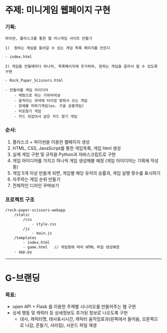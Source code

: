 # 주제: 미니게임 웹페이지 구현

### 기획:
    파이썬, 플라스크를 통한 웹 미니게임 사이트 만들기
    
    1)  원하는 게임을 들어갈 수 있는 게임 목록 페이지를 만든다
    
    - index.html
    
    2) 게임을 만들때마다 하나씩, 목록페이지에 추가하여, 원하는 게임을 골라서 할 수 있도록 구현
    
    - Rock_Paper_Scissors.html
    
    - 만들어볼 게임 아이디어
        - 채팅으로 하는 가위바위보
        - 움직이는 과녁에 타이밍 맞춰서 쏘는 게임
        - 장애물 피하기게임(ex. 구글 공룡게임)
        - 미로찾기 게임
        - 카드 뒤집어서 같은 카드 찾기 게임

### 순서:
1) 플라스크 + 파이썬을 이용한 웹페이지 생성
2) HTML, CSS, JavaScript를 통한 게임목록, 게임 html 생성
3) 실제 게임 구현 및 규칙을 Python과 자바스크립트로 구현
4) 게임 아이디어를 가지고 하나씩 게임 생성해볼 예정 (게임 아이디어는 기획에 작성중)
5) 게임 5개 이상 만들게 되면, 게임별 해당 유저의 승률과, 게임 실행 횟수를 표시하기
6) 자주하는 게임 순위 만들기
7) 전체적인 디자인 꾸며보기

### 프로젝트 구조
```bash
/rock-paper-scissors-webapp
    /static
        /css
            - style.css
        /js
            - main.js
    /templates
        - index.html
        - game.html   // 게임명에 따라 HTML 파일 생성예정
    - app.py

```

-----
# G-브랜딩 
### 목표:

- open API + Flask 를 이용한 주제별 시나리오를 만들어주는 웹 구현
- 상세 행동 및 캐릭터 등 상세정보도 추가된 정보로 나오도록 구현
    - 대사, 캐릭터명, 태사표시시간, 캐릭터 움직임효과(왼쪽에서 들어옴, 오른쪽으로 나감, 흔들기, 사라짐), 사운드 파일 재생
